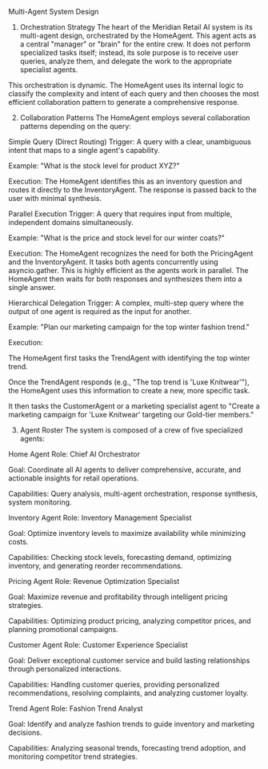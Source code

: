 Multi-Agent System Design
1. Orchestration Strategy
The heart of the Meridian Retail AI system is its multi-agent design, orchestrated by the HomeAgent. This agent acts as a central "manager" or "brain" for the entire crew. It does not perform specialized tasks itself; instead, its sole purpose is to receive user queries, analyze them, and delegate the work to the appropriate specialist agents.

This orchestration is dynamic. The HomeAgent uses its internal logic to classify the complexity and intent of each query and then chooses the most efficient collaboration pattern to generate a comprehensive response.

2. Collaboration Patterns
The HomeAgent employs several collaboration patterns depending on the query:

Simple Query (Direct Routing)
Trigger: A query with a clear, unambiguous intent that maps to a single agent's capability.

Example: "What is the stock level for product XYZ?"

Execution: The HomeAgent identifies this as an inventory question and routes it directly to the InventoryAgent. The response is passed back to the user with minimal synthesis.

Parallel Execution
Trigger: A query that requires input from multiple, independent domains simultaneously.

Example: "What is the price and stock level for our winter coats?"

Execution: The HomeAgent recognizes the need for both the PricingAgent and the InventoryAgent. It tasks both agents concurrently using asyncio.gather. This is highly efficient as the agents work in parallel. The HomeAgent then waits for both responses and synthesizes them into a single answer.

Hierarchical Delegation
Trigger: A complex, multi-step query where the output of one agent is required as the input for another.

Example: "Plan our marketing campaign for the top winter fashion trend."

Execution:

The HomeAgent first tasks the TrendAgent with identifying the top winter trend.

Once the TrendAgent responds (e.g., "The top trend is 'Luxe Knitwear'"), the HomeAgent uses this information to create a new, more specific task.

It then tasks the CustomerAgent or a marketing specialist agent to "Create a marketing campaign for 'Luxe Knitwear' targeting our Gold-tier members."

3. Agent Roster
The system is composed of a crew of five specialized agents:

Home Agent
Role: Chief AI Orchestrator

Goal: Coordinate all AI agents to deliver comprehensive, accurate, and actionable insights for retail operations.

Capabilities: Query analysis, multi-agent orchestration, response synthesis, system monitoring.

Inventory Agent
Role: Inventory Management Specialist

Goal: Optimize inventory levels to maximize availability while minimizing costs.

Capabilities: Checking stock levels, forecasting demand, optimizing inventory, and generating reorder recommendations.

Pricing Agent
Role: Revenue Optimization Specialist

Goal: Maximize revenue and profitability through intelligent pricing strategies.

Capabilities: Optimizing product pricing, analyzing competitor prices, and planning promotional campaigns.

Customer Agent
Role: Customer Experience Specialist

Goal: Deliver exceptional customer service and build lasting relationships through personalized interactions.

Capabilities: Handling customer queries, providing personalized recommendations, resolving complaints, and analyzing customer loyalty.

Trend Agent
Role: Fashion Trend Analyst

Goal: Identify and analyze fashion trends to guide inventory and marketing decisions.

Capabilities: Analyzing seasonal trends, forecasting trend adoption, and monitoring competitor trend strategies.